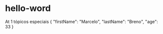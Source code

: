# hello-word
At 1 tópicos especiais
{
  "firstName": "Marcelo",
  "lastName": "Breno",
  "age": 33
}
```
